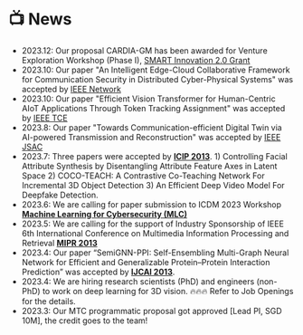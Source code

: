 # 📺 News
- 2023.12: Our proposal CARDIA-GM has been awarded for Venture Exploration Workshop (Phase I), <a href="https://smart.mit.edu/innovation-centre/our-program/innovation-2-0">SMART Innovation 2.0 Grant</a>
- 2023.10: Our paper "An Intelligent Edge-Cloud Collaborative Framework for Communication Security in Distributed Cyber-Physical Systems" was accepted by <a href="https://ieeexplore.ieee.org/xpl/RecentIssue.jsp?punumber=65">IEEE Network</a> 
- 2023.10: Our paper "Efficient Vision Transformer for Human-Centric AIoT Applications Through Token Tracking Assignment" was accepted by <a href="https://ieeexplore.ieee.org/xpl/RecentIssue.jsp?punumber=30">IEEE TCE</a> 
- 2023.8: Our paper "Towards Communication-efficient Digital Twin via AI-powered Transmission and Reconstruction" was accepted by <a href="https://ieeexplore.ieee.org/xpl/RecentIssue.jsp?punumber=49">IEEE JSAC</a> 
- 2023.7: Three papers were accepted by <a href="https://2023.ieeeicip.org/"><b>ICIP 2013</b></a>. 1) Controlling Facial Attribute Synthesis by Disentangling Attribute Feature Axes in Latent Space 2) COCO-TEACH: A Contrastive Co-Teaching Network For Incremental 3D Object Detection 3) An Efficient Deep Video Model For Deepfake Detection.
- 2023.6: We are calling for paper submission to ICDM 2023 Workshop <a href="https://ml4cyber.github.io/23/"><b>Machine Learning for Cybersecurity (MLC)</b></a>  
- 2023.5: We are calling for the support of Industry Sponsorship of IEEE 6th International Conference on Multimedia Information Processing and Retrieval <a href="http://www.ieee-mipr.org/"><b>MIPR 2013</b></a>
- 2023.4: Our paper “SemiGNN-PPI: Self-Ensembling Multi-Graph Neural Network for Efficient and Generalizable Protein–Protein Interaction Prediction” was accepted by <a href="https://ijcai-23.org/"><b>IJCAI 2013</b></a>. 
- 2023.4: We are hiring research scientists (PhD) and engineers (non-PhD) to work on deep learning for 3D vision. 🔥🔥🔥 Refer to Job Openings for the details. 
- 2023.3: Our MTC programmatic proposal got approved [Lead PI, SGD 10M], the credit goes to the team! 
